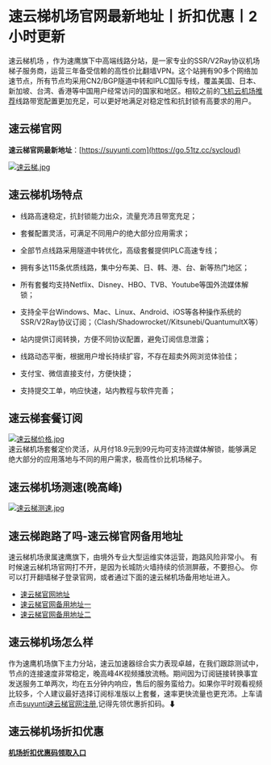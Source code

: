 # 速云梯机场官网最新地址丨折扣优惠丨2小时更新
速云梯机场 ，作为速鹰旗下中高端线路分站，是一家专业的SSR/V2Ray协议机场梯子服务商，运营三年备受信赖的高性价比翻墙VPN。这个站拥有90多个网络加速节点，所有节点均采用CN2/BGP隧道中转和IPLC国际专线，覆盖美国、日本、新加坡、台湾、香港等中国用户经常访问的国家和地区。相较之前的[飞机云机场推荐](https://vpn-website.github.io/feijicloud/)线路带宽配置更加充足，可以更好地满足对稳定性和抗封锁有高要求的用户。

## 速云梯官网
**速云梯官网最新地址**：[https://suyunti.com](https://go.51tz.cc/sycloud)

[![速云梯.jpg](https://s2.loli.net/2023/11/28/tZVUaivdECBQhwy.jpg)](https://go.51tz.cc/sycloud)

## 速云梯机场特点
* 线路高速稳定，抗封锁能力出众，流量充沛且带宽充足；

* 套餐配置灵活，可满足不同用户的绝大部分应用需求；

* 全部节点线路采用隧道中转优化，高级套餐提供IPLC高速专线；

* 拥有多达115条优质线路，集中分布美、日、韩、港、台、新等热门地区；

* 所有套餐均支持Netflix、Disney、HBO、TVB、Youtube等国外流媒体解锁；

* 支持全平台Windows、Mac、Linux、Android、iOS等各种操作系统的SSR/V2Ray协议订阅；（Clash/Shadowrocket//Kitsunebi/QuantumultX等）

* 站内提供订阅转换，方便不同协议配置，避免订阅信息泄露；

* 线路动态平衡，根据用户增长持续扩容，不存在超卖外网浏览体验佳；

* 支付宝、微信直接支付，方便快捷；

* 支持提交工单，响应快速，站内教程与软件完善；

## 速云梯套餐订阅
[![速云梯价格.jpg](https://s2.loli.net/2023/12/15/TrA9aEJHXU3Qmcd.jpg)](https://go.51tz.cc/sycloud)  
速云梯机场套餐定价灵活，从月付18.9元到99元均可支持流媒体解锁，能够满足绝大部分的应用落地与不同的用户需求，极高性价比机场梯子。

## 速云梯机场测速(晚高峰)
[![速云梯测速.jpg](https://s2.loli.net/2023/12/15/EbyF3ahDo9xZAWM.jpg)](https://go.51tz.cc/sycloud)

## 速云梯跑路了吗-速云梯官网备用地址
速云梯机场隶属速鹰旗下，由境外专业大型运维实体运营，跑路风险非常小。
有时候速云梯机场官网打不开，是因为长城防火墙持续的侦测屏蔽，不要担心。
你可以打开翻墙梯子登录官网，或者通过下面的速云梯机场备用地址进入。
* [速云梯官网地址](https://go.51tz.cc/sycloud)
* [速云梯官网备用地址一](https://go.51tz.cc/xgclou)
* [速云梯官网备用地址二](https://go.51tz.cc/glados)

## 速云梯机场怎么样
作为速鹰机场旗下主力分站，速云加速器综合实力表现卓越，在我们跟踪测试中，节点的连接速度非常稳定，晚高峰4K视频播放流畅。期间因为订阅链接转换事宜发送服务工单两次，均在五分钟内响应，售后的服务蛮给力。如果你平时观看视频比较多，个人建议最好选择订阅标准版以上套餐，速率更快流量也更充沛。上车请点击[suyunti速云梯官网注册](https://go.51tz.cc/sycloud),记得先领优惠折扣码。⬇

## 速云梯机场折扣优惠
[**机场折扣优惠码领取入口**](https://ihaoke.vip/discount/)

